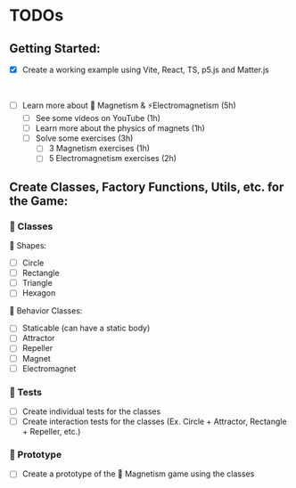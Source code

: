 # TODOs

## Getting Started:

- [x] Create a working example using Vite, React, TS, p5.js and Matter.js

<br />

- [ ] Learn more about 🧲 Magnetism & ⚡Electromagnetism (5h)
  - [ ] See some videos on YouTube (1h)
  - [ ] Learn more about the physics of magnets (1h)
  - [ ] Solve some exercises (3h)
    - [ ] 3 Magnetism exercises (1h)
    - [ ] 5 Electromagnetism exercises (2h)

## Create Classes, Factory Functions, Utils, etc. for the Game:

### 📘 Classes

🧩 Shapes:

- [ ] Circle
- [ ] Rectangle
- [ ] Triangle
- [ ] Hexagon

🫠 Behavior Classes:

- [ ] Staticable (can have a static body)
- [ ] Attractor
- [ ] Repeller
- [ ] Magnet
- [ ] Electromagnet

### 🧪 Tests

- [ ] Create individual tests for the classes
- [ ] Create interaction tests for the classes (Ex. Circle + Attractor, Rectangle + Repeller, etc.)

### 🤖 Prototype

- [ ] Create a prototype of the 🧲 Magnetism game using the classes
